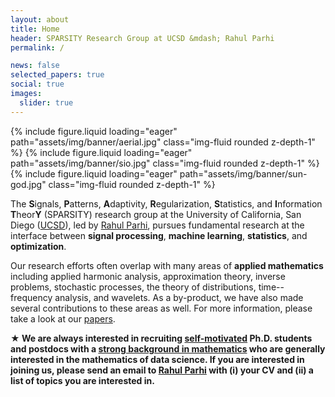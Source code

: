 ```yaml
---
layout: about
title: Home
header: SPARSITY Research Group at UCSD &mdash; Rahul Parhi
permalink: /

news: false
selected_papers: true
social: true
images:
  slider: true
---
```


<swiper-container keyboard="true" navigation="true" pagination="true" pagination-clickable="true" pagination-dynamic-bullets="true" rewind="true" autoplay=true>
  <swiper-slide>{% include figure.liquid loading="eager" path="assets/img/banner/aerial.jpg" class="img-fluid rounded z-depth-1" %}</swiper-slide>
  <swiper-slide>{% include figure.liquid loading="eager" path="assets/img/banner/sio.jpg" class="img-fluid rounded z-depth-1" %}</swiper-slide>
  <swiper-slide>{% include figure.liquid loading="eager" path="assets/img/banner/sun-god.jpg" class="img-fluid rounded z-depth-1" %}</swiper-slide>
</swiper-container>

The **S**ignals, **P**atterns, **A**daptivity, **R**egularization,
**S**tatistics, and **I**nformation **T**heor**Y** (SPARSITY) research group at
the University of California, San Diego ([UCSD](https://ucsd.edu/)), led by
[Rahul Parhi](/rahul/), pursues fundamental research at the interface between
**signal processing**, **machine learning**, **statistics**, and
**optimization**.

Our research efforts often overlap with many areas of **applied mathematics**
including applied harmonic analysis, approximation theory, inverse problems,
stochastic processes, the theory of distributions, time--frequency analysis, and
wavelets. As a by-product, we have also made several contributions to these
areas as well. For more information, please take a look at our
[papers](/papers/).

**&#9733; We are always interested in recruiting <ins>self-motivated</ins> Ph.D.
students and postdocs with a <ins>strong background in mathematics</ins> who are
generally interested in the mathematics of data science. If you are interested
in joining us, please send an email to [Rahul Parhi](/rahul/) with (i)
your CV and (ii) a list of topics you are interested in.**
